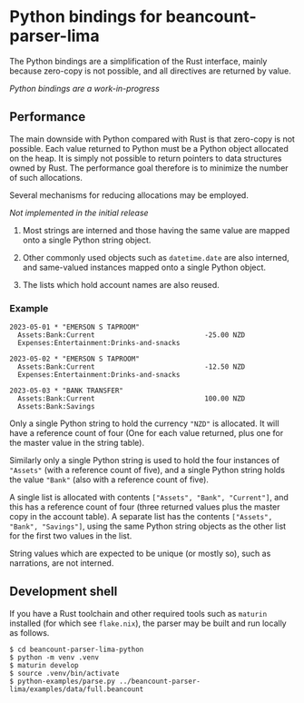 # Python bindings for beancount-parser-lima

The Python bindings are a simplification of the Rust interface, mainly because zero-copy is not possible, and all directives are returned by value.

*Python bindings are a work-in-progress*

## Performance

The main downside with Python compared with Rust is that zero-copy is not possible.  Each value returned to Python must be a Python object allocated on the heap.  It is simply not possible to return pointers to data structures owned by Rust.  The performance goal therefore is to minimize the number of such allocations.

Several mechanisms for reducing allocations may be employed.

*Not implemented in the initial release*

1. Most strings are interned and those having the same value are mapped onto a single Python string object.

2. Other commonly used objects such as `datetime.date` are also interned, and same-valued instances mapped onto a single Python object.

3. The lists which hold account names are also reused.

### Example

```
2023-05-01 * "EMERSON S TAPROOM"
  Assets:Bank:Current                           -25.00 NZD
  Expenses:Entertainment:Drinks-and-snacks

2023-05-02 * "EMERSON S TAPROOM"
  Assets:Bank:Current                           -12.50 NZD
  Expenses:Entertainment:Drinks-and-snacks

2023-05-03 * "BANK TRANSFER"
  Assets:Bank:Current                           100.00 NZD
  Assets:Bank:Savings

```

Only a single Python string to hold the currency `"NZD"` is allocated.  It will have a reference count of four (One for each value returned, plus one for the master value in the string table).

Similarly only a single Python string is used to hold the four instances of `"Assets"` (with a reference count of five), and a single Python string holds the value `"Bank"` (also with a reference count of five).

A single list is allocated with contents `["Assets", "Bank", "Current"]`, and this has a reference count of four (three returned values plus the master copy in the account table).  A separate list has the contents `["Assets", "Bank", "Savings"]`, using the same Python string objects as the other list for the first two values in the list.

String values which are expected to be unique (or mostly so), such as narrations, are not interned.

## Development shell

If you have a Rust toolchain and other required tools such as `maturin` installed (for which see `flake.nix`), the parser may be built and run locally as follows.

```
$ cd beancount-parser-lima-python
$ python -m venv .venv
$ maturin develop
$ source .venv/bin/activate
$ python-examples/parse.py ../beancount-parser-lima/examples/data/full.beancount
```
